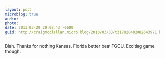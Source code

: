```yaml
---
layout: post
microblog: true
audio: 
photo: 
date: 2013-03-29 20:07:43 -0600
guid: http://craigmcclellan.micro.blog/2013/03/30/t317820402082643971.html
---
```

Blah. Thanks for nothing Kansas. Florida better beat FGCU. Exciting game though.
